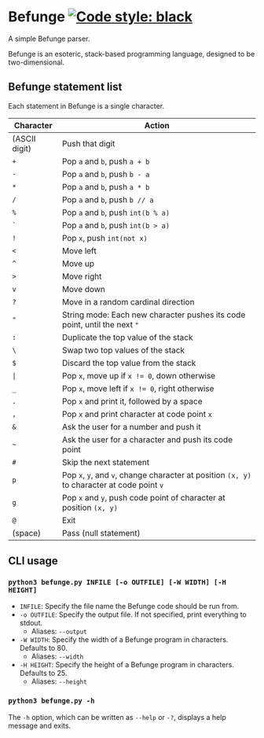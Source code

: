 # Befunge [![Code style: black](https://img.shields.io/badge/code%20style-black-000000.svg)](https://github.com/psf/black)

A simple Befunge parser.

Befunge is an esoteric, stack-based programming language, designed to be two-dimensional.

## Befunge statement list

Each statement in Befunge is a single character.

|Character|Action
|-|-
|(ASCII digit)|Push that digit
|`+`|Pop `a` and `b`, push `a + b`
|`-`|Pop `a` and `b`, push `b - a`
|`*`|Pop `a` and `b`, push `a * b`
|`/`|Pop `a` and `b`, push `b // a`
|`%`|Pop `a` and `b`, push `int(b % a)`
|`` ` ``|Pop `a` and `b`, push `int(b > a)`
|`!`|Pop `x`, push `int(not x)`
|`<`|Move left
|`^`|Move up
|`>`|Move right
|`v`|Move down
|`?`|Move in a random cardinal direction
|`"`|String mode: Each new character pushes its code point, until the next `"`
|`:`|Duplicate the top value of the stack
|`\`|Swap two top values of the stack
|`$`|Discard the top value from the stack
|`\|`|Pop `x`, move up if `x != 0`, down otherwise
|`_`|Pop `x`, move left if `x != 0`, right otherwise
|`.`|Pop `x` and print it, followed by a space
|`,`|Pop `x` and print character at code point `x`
|`&`|Ask the user for a number and push it
|`~`|Ask the user for a character and push its code point
|`#`|Skip the next statement
|`p`|Pop `x`, `y`, and `v`, change character at position `(x, y)` to character at code point `v`
|`g`|Pop `x` and `y`, push code point of character at position `(x, y)`
|`@`|Exit
|(space)|Pass (null statement)

## CLI usage

### `python3 befunge.py INFILE [-o OUTFILE] [-W WIDTH] [-H HEIGHT]`

* `INFILE`: Specify the file name the Befunge code should be run from.
* `-o OUTFILE`: Specify the output file. If not specified, print everything to stdout.
  * Aliases: `--output`
* `-W WIDTH`: Specify the width of a Befunge program in characters. Defaults to 80.
  * Aliases: `--width`
* `-H HEIGHT`: Specify the height of a Befunge program in characters. Defaults to 25.
  * Aliases: `--height`

### `python3 befunge.py -h`

The `-h` option, which can be written as `--help` or `-?`, displays a help message
and exits.